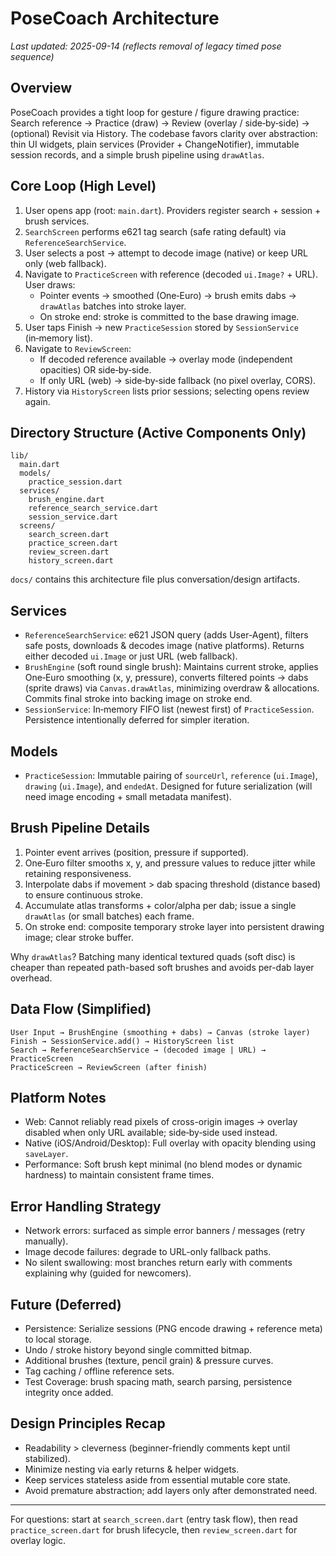 # PoseCoach Architecture

_Last updated: 2025-09-14 (reflects removal of legacy timed pose sequence)_

## Overview
PoseCoach provides a tight loop for gesture / figure drawing practice:
Search reference → Practice (draw) → Review (overlay / side‑by‑side) → (optional) Revisit via History.
The codebase favors clarity over abstraction: thin UI widgets, plain services (Provider + ChangeNotifier), immutable session records, and a simple brush pipeline using `drawAtlas`.

## Core Loop (High Level)
1. User opens app (root: `main.dart`). Providers register search + session + brush services.
2. `SearchScreen` performs e621 tag search (safe rating default) via `ReferenceSearchService`.
3. User selects a post → attempt to decode image (native) or keep URL only (web fallback).
4. Navigate to `PracticeScreen` with reference (decoded `ui.Image?` + URL). User draws:
   - Pointer events → smoothed (One‑Euro) → brush emits dabs → `drawAtlas` batches into stroke layer.
   - On stroke end: stroke is committed to the base drawing image.
5. User taps Finish → new `PracticeSession` stored by `SessionService` (in‑memory list).
6. Navigate to `ReviewScreen`:
   - If decoded reference available → overlay mode (independent opacities) OR side‑by‑side.
   - If only URL (web) → side‑by‑side fallback (no pixel overlay, CORS).
7. History via `HistoryScreen` lists prior sessions; selecting opens review again.

## Directory Structure (Active Components Only)
```
lib/
  main.dart
  models/
    practice_session.dart
  services/
    brush_engine.dart
    reference_search_service.dart
    session_service.dart
  screens/
    search_screen.dart
    practice_screen.dart
    review_screen.dart
    history_screen.dart
```
`docs/` contains this architecture file plus conversation/design artifacts.

## Services
- `ReferenceSearchService`: e621 JSON query (adds User-Agent), filters safe posts, downloads & decodes image (native platforms). Returns either decoded `ui.Image` or just URL (web fallback).
- `BrushEngine` (soft round single brush): Maintains current stroke, applies One‑Euro smoothing (x, y, pressure), converts filtered points → dabs (sprite draws) via `Canvas.drawAtlas`, minimizing overdraw & allocations. Commits final stroke into backing image on stroke end.
- `SessionService`: In‑memory FIFO list (newest first) of `PracticeSession`. Persistence intentionally deferred for simpler iteration.

## Models
- `PracticeSession`: Immutable pairing of `sourceUrl`, `reference` (`ui.Image`), `drawing` (`ui.Image`), and `endedAt`. Designed for future serialization (will need image encoding + small metadata manifest).

## Brush Pipeline Details
1. Pointer event arrives (position, pressure if supported).
2. One‑Euro filter smooths x, y, and pressure values to reduce jitter while retaining responsiveness.
3. Interpolate dabs if movement > dab spacing threshold (distance based) to ensure continuous stroke.
4. Accumulate atlas transforms + color/alpha per dab; issue a single `drawAtlas` (or small batches) each frame.
5. On stroke end: composite temporary stroke layer into persistent drawing image; clear stroke buffer.

Why `drawAtlas`? Batching many identical textured quads (soft disc) is cheaper than repeated path-based soft brushes and avoids per-dab layer overhead.

## Data Flow (Simplified)
```
User Input → BrushEngine (smoothing + dabs) → Canvas (stroke layer)
Finish → SessionService.add() → HistoryScreen list
Search → ReferenceSearchService → (decoded image | URL) → PracticeScreen
PracticeScreen → ReviewScreen (after finish)
```

## Platform Notes
- Web: Cannot reliably read pixels of cross-origin images → overlay disabled when only URL available; side‑by‑side used instead.
- Native (iOS/Android/Desktop): Full overlay with opacity blending using `saveLayer`.
- Performance: Soft brush kept minimal (no blend modes or dynamic hardness) to maintain consistent frame times.

## Error Handling Strategy
- Network errors: surfaced as simple error banners / messages (retry manually).
- Image decode failures: degrade to URL-only fallback paths.
- No silent swallowing: most branches return early with comments explaining why (guided for newcomers).

## Future (Deferred)
- Persistence: Serialize sessions (PNG encode drawing + reference meta) to local storage.
- Undo / stroke history beyond single committed bitmap.
- Additional brushes (texture, pencil grain) & pressure curves.
- Tag caching / offline reference sets.
- Test Coverage: brush spacing math, search parsing, persistence integrity once added.

## Design Principles Recap
- Readability > cleverness (beginner-friendly comments kept until stabilized).
- Minimize nesting via early returns & helper widgets.
- Keep services stateless aside from essential mutable core state.
- Avoid premature abstraction; add layers only after demonstrated need.

---
For questions: start at `search_screen.dart` (entry task flow), then read `practice_screen.dart` for brush lifecycle, then `review_screen.dart` for overlay logic.
